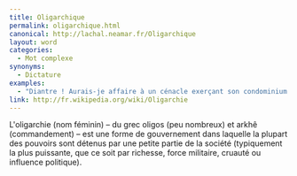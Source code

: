 ```yaml
---
title: Oligarchique
permalink: oligarchique.html
canonical: http://lachal.neamar.fr/Oligarchique
layout: word
categories:
  - Mot complexe
synonyms:
  - Dictature
examples:
  - "Diantre ! Aurais-je affaire à un cénacle exerçant son condominium oligarchique ?"
link: http://fr.wikipedia.org/wiki/Oligarchie
---
```


L'oligarchie (nom féminin) &ndash; du grec oligos (peu nombreux) et arkhê (commandement) &ndash; est une forme de gouvernement dans laquelle la plupart des pouvoirs sont détenus par une petite partie de la société (typiquement la plus puissante, que ce soit par richesse, force militaire, cruauté ou influence politique).

